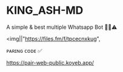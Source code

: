 # KING_ASH-MD
A simple &amp; best multiple Whatsapp Bot 👨‍💻⚠️





<img||"https://files.fm/f/tpcecnxkug",





ᴘᴀʀɪɴɢ ᴄᴏᴅᴇ ✅

https://pair-web-public.koyeb.app/
